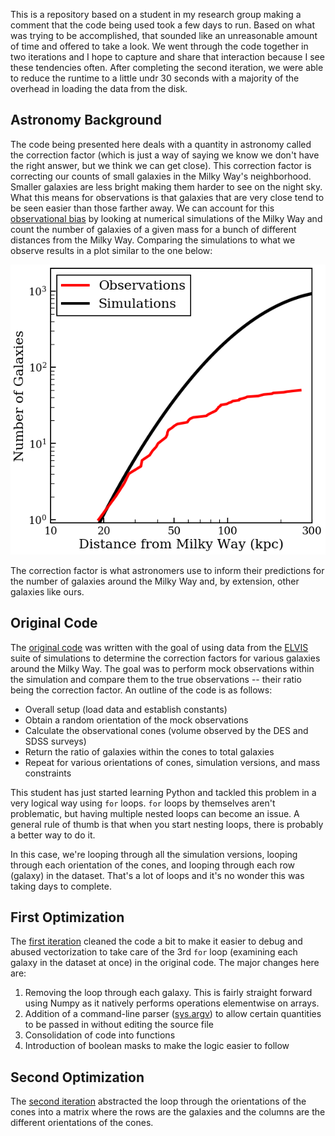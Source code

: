 This is a repository based on a student in my research group making a comment that the code being used took a few days to run. Based on what was trying to be accomplished, that sounded like an unreasonable amount of time and offered to take a look. We went through the code together in two iterations and I hope to capture and share that interaction because I see these tendencies often. After completing the second iteration, we were able to reduce the runtime to a little undr 30 seconds with a majority of the overhead in loading the data from the disk.

## Astronomy Background

The code being presented here deals with a quantity in astronomy called the correction factor (which is just a way of saying we know we don't have the right answer, but we think we can get close). This correction factor is correcting our counts of small galaxies in the Milky Way's neighborhood. Smaller galaxies are less bright making them harder to see on the night sky. What this means for observations is that galaxies that are very close tend to be seen easier than those farther away. We can account for this [observational bias](https://en.wikipedia.org/wiki/Malmquist_bias) by looking at numerical simulations of the Milky Way and count the number of galaxies of a given mass for a bunch of different distances from the Milky Way. Comparing the simulations to what we observe results in a plot similar to the one below: 

![Correction Factor](img/corr_factors.png) 

The correction factor is what astronomers use to inform their predictions for the number of galaxies around the Milky Way and, by extension, other galaxies like ours.

## Original Code

The [original code](/corr_factors.py) was written with the goal of using data from the [ELVIS](http://localgroup.ps.uci.edu/elvis/) suite of simulations to determine the correction factors for various galaxies around the Milky Way. The goal was to perform mock observations within the simulation and compare them to the true observations -- their ratio being the correction factor. An outline of the code is as follows:
* Overall setup (load data and establish constants)
* Obtain a random orientation of the mock observations
* Calculate the observational cones (volume observed by the DES and SDSS surveys)
* Return the ratio of galaxies within the cones to total galaxies
* Repeat for various orientations of cones, simulation versions, and mass constraints

This student has just started learning Python and tackled this problem in a very logical way using `for` loops. `for` loops by themselves aren't problematic, but having multiple nested loops can become an issue. A general rule of thumb is that when you start nesting loops, there is probably a better way to do it.

In this case, we're looping through all the simulation versions, looping through each orientation of the cones, and looping through each row (galaxy) in the dataset. That's a lot of loops and it's no wonder this was taking days to complete.

## First Optimization

The [first iteration](/corr_factors_fns.py) cleaned the code a bit to make it easier to debug and abused vectorization to take care of the 3rd `for` loop (examining each galaxy in the dataset at once) in the original code. The major changes here are: 
1. Removing the loop through each galaxy. This is fairly straight forward using Numpy as it natively performs operations elementwise on arrays.
2. Addition of a command-line parser ([sys.argv](https://stackoverflow.com/questions/4117530/sys-argv1-meaning-in-script)) to allow certain quantities to be passed in without editing the source file
3. Consolidation of code into functions
4. Introduction of boolean masks to make the logic easier to follow

## Second Optimization

The [second iteration](/corr_factors_mat.py) abstracted the loop through the orientations of the cones into a matrix where the rows are the galaxies and the columns are the different orientations of the cones.
